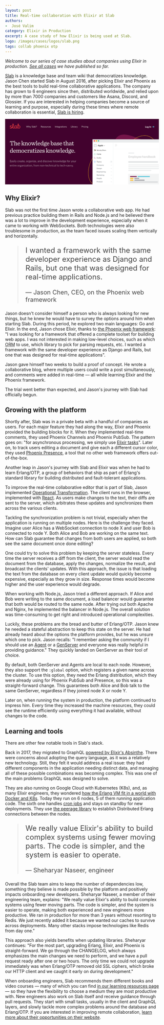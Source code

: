 ```yaml
---
layout: post
title: Real-time collaboration with Elixir at Slab
authors:
-  José Valim
category: Elixir in Production
excerpt: A case study of how Elixir is being used at Slab.
logo: /images/cases/logos/slab.png
tags: collab phoenix otp
---
```


*Welcome to our series of case studies about companies using Elixir in production. [See all cases](/cases.html) we have published so far.*

[Slab](https://slab.com/) is a knowledge base and team wiki that democratizes knowledge. Jason Chen started Slab in August 2016, after picking Elixir and Phoenix as the best tools to build real-time collaborative applications. The company has grown to 6 engineers since then, distributed worldwide, and relied upon by more than 7000 companies and customers like Asana, Discord, and Glossier. If you are interested in helping companies become a source of learning and purpose, especially  during these times where remote collaboration is essential, [Slab is hiring](https://slab.com/jobs?ref=elixir).

![Slab](/images/cases/bg/slab.png)

## Why Elixir?

Slab was not the first time Jason wrote a collaborative web app. He had previous practice building them in Rails and Node.js and he believed there was a lot to improve in the development experience, especially when it came to working with WebSockets. Both technologies were also troublesome in production, as the team faced issues scaling them vertically and horizontally.

<blockquote style="font-size: 24px; color: #444">
<p>I wanted a framework with the same developer experience as Django and Rails, but one that was designed for real-time applications.</p>
<p style="font-size: 20px">— Jason Chen, CEO, on the Phoenix web framework</p>
</blockquote>

Jason doesn't consider himself a person who is always looking for new things, but he knew he would have to survey the options around him when starting Slab. During this period, he explored two main languages: Go and Elixir. In the end, Jason chose Elixir, thanks to [the Phoenix web framework](https://phoenixframework.org/): "I was looking for a framework that offered a complete toolset for building web apps. I was not interested in making low-level choices, such as which  <acronym title="Object-relational mapping">ORM</acronym> to use, which library to pick for parsing requests, etc. I wanted a framework with the same developer experience as Django and Rails, but one that was designed for real-time applications".

Jason gave himself two weeks to build a proof of concept. He wrote a collaborative blog, where multiple users could write a post simultaneously, and comments were added in real-time — all while learning Elixir and the Phoenix framework.

The trial went better than expected, and Jason's journey with Slab had officially begun.

## Growing with the platform

Shortly after, Slab was in a private beta with a handful of companies as users. For each major feature they had along the way, Elixir and Phoenix provided the building blocks for it. When they implemented real-time comments, they used Phoenix Channels and Phoenix PubSub. The pattern goes on: "for asynchronous processing, we simply use [Elixir tasks](https://hexdocs.pm/elixir/Task.html)". Later on, to track users editing a document and give each a different cursor color, they used [Phoenix Presence](https://hexdocs.pm/phoenix/Phoenix.Presence.html), a tool that no other web framework offers out-of-the-box.

Another leap in Jason's journey with Slab and Elixir was when he had to learn Erlang/OTP, a group of behaviors that ship as part of Erlang's standard library for building distributed and fault-tolerant applications.

To improve the real-time collaborative editor that is part of Slab, Jason implemented [Operational Transformation](https://en.wikipedia.org/wiki/Operational_transformation). The client runs in the browser, implemented with [React](https://reactjs.org/). As users make changes to the text, their diffs are sent to the server, which arbitrates these updates and synchronizes them across the various clients.

Tackling the synchronization problem is not trivial, especially when the application is running on multiple nodes. Here is the challenge they faced. Imagine user Alice has a WebSocket connection to node X and user Bob is connected to node Y. Both Alice and Bob are working on the same text. How can Slab guarantee that changes from both users are applied, so both see the same document once done editing?

One could try to solve this problem by keeping the server stateless. Every time the server receives a diff from the client, the server would read the document from the database, apply the changes, normalize the result, and broadcast the clients' updates. With this approach, the issue is that loading the text from the database on every client update would quickly become expensive, especially as they grow in size. Response times would become higher and the user experience would degrade.

When working with Node.js, Jason tried a different approach. If Alice and Bob were writing to the same document, a load balancer would guarantee that both would be routed to the same node. After trying out both Apache and Nginx, he implemented the balancer in Node.js. The overall solution was time-consuming to get right and introduced operational complexities.

Luckily, these problems are the bread and butter of Erlang/OTP. Jason knew he needed a stateful abstraction to keep this state on the server. He had already heard about the options the platform provides, but he was unsure which one to pick. Jason recalls: "I remember asking the community if I should use an [Agent](https://hexdocs.pm/elixir/Agent.html) or a [GenServer](https://hexdocs.pm/elixir/GenServer.html) and everyone was really helpful in providing guidance." They quickly landed on GenServer as their tool of choice.

By default, both GenServer and Agents are local to each node. However, they also support the `:global` option, which registers a given name across the cluster. To use this option, they need the Erlang distribution, which they were already using for Phoenix PubSub and Presence, so this was a straight-forward change. This guarantees both Alice and Bob talk to the same GenServer, regardless if they joined node X or node Y.

Later on, when running the system in production, the platform continued to impress him. Every time they increased the machine resources, they could see the runtime efficiently using everything it had available, without changes to the code.

## Learning and tools

There are other few notable tools in Slab's stack.

Back in 2017, they migrated to GraphQL [powered by Elixir's Absinthe](http://absinthe-graphql.org/). There were concerns about adopting the query language, as it was a relatively new technology. Still, they felt it would address a real issue: they had different components in the application needing distinct data, and managing all of these possible combinations was becoming complex. This was one of the main problems GraphQL was designed to solve.

They are also running on Google Cloud with Kubernetes (K8s), and, as many Elixir engineers, they wondered [how the Erlang VM fit in a world with Docker and K8s](https://dashbit.co/blog/kubernetes-and-the-erlang-vm-orchestration-on-the-large-and-the-small). Today they run on 6 nodes, 5 of them running application code. The sixth one handles [cron jobs](https://en.wikipedia.org/wiki/Cron) and stays on standby for new deployments. They use [the peerage library](https://github.com/mrluc/peerage) to establish Distributed Erlang connections between the nodes.

<blockquote style="font-size: 24px; color: #444">
<p>We really value Elixir's ability to build complex systems using fewer moving parts. The code is simpler, and the system is easier to operate.</p>
<p style="font-size: 20px">— Sheharyar Naseer, engineer</p>
</blockquote>

Overall the Slab team aims to keep the number of dependencies low, something they believe is made possible by the platform and positively impacts onboarding new developers. Sheharyar Naseer, a member of their engineering team, explains: "We really value Elixir's ability to build complex systems using fewer moving parts. The code is simpler, and the system is easier to operate, making both experienced and new engineers more productive. We ran in production for more than 3 years without resorting to Redis. We just recently added it because we wanted our caches to survive across deployments. Many other stacks impose technologies like Redis from day one."

This approach also yields benefits when updating libraries. Sheharyar continues: "For the most part, upgrading Erlang, Elixir, and Phoenix is straight-forward. We go through the CHANGELOG, which always emphasizes the main changes we need to perform, and we have a pull request ready after one or two hours. The only time we could not upgrade immediately was when Erlang/OTP removed old SSL ciphers, which broke our HTTP client and we caught it early on during development."

When onboarding engineers, Slab recommends them different books and video courses — many of which you can find [in our learning resources page](/learning.html) — so they have the flexibility to choose a medium they are most productive with. New engineers also work on Slab itself and receive guidance through pull requests. They start with small tasks, usually in the client and GraphQL layers, and slowly tackle more complex problems around the database and Erlang/OTP. If you are interested in improving remote collaboration, [learn more about their opportunities on their website](https://slab.com/jobs?ref=elixir).
